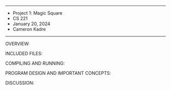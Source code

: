 **************
* Project 1: Magic Square
* CS 221
* January 20, 2024
* Cameron Kadre
***************

OVERVIEW:

INCLUDED FILES:

COMPILING AND RUNNING:

PROGRAM DESIGN AND IMPORTANT CONCEPTS:

DISCUSSION:


